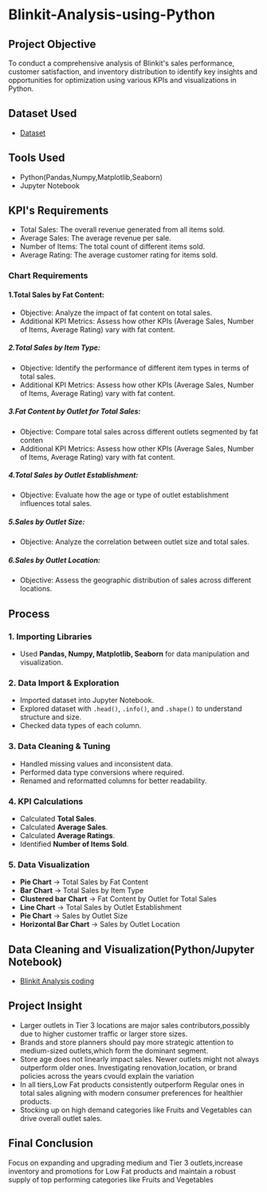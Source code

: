# Blinkit-Analysis-using-Python

## Project Objective
To conduct a comprehensive analysis of Blinkit's sales performance, customer satisfaction, and inventory distribution to identify key insights and opportunities for optimization using various KPIs and visualizations in Python.

## Dataset Used
- <a href="https://github.com/afrasumi0112-byte/Blinkit-Analysis-using-Python/blob/main/blinkit_data.csv">Dataset</a>

## Tools Used
- Python(Pandas,Numpy,Matplotlib,Seaborn)
- Jupyter Notebook

## KPI's Requirements
- Total Sales: The overall revenue generated from all items sold.
- Average Sales: The average revenue per sale.
- Number of Items: The total count of different items sold.
- Average Rating: The average customer rating for items sold.
### Chart Requirements
#### 1.Total Sales by Fat Content:
- Objective: Analyze the impact of fat content on total sales.
- Additional KPI Metrics: Assess how other KPIs (Average Sales, Number of Items, Average Rating) vary with fat content.

##### 2.Total Sales by Item Type:
- Objective: Identify the performance of different item types in terms of total sales.
- Additional KPI Metrics: Assess how other KPIs (Average Sales, Number of Items, Average Rating) vary with fat content.

 ##### 3.Fat Content by Outlet for Total Sales: 
- Objective: Compare total sales across different outlets segmented by fat conten
- Additional KPI Metrics: Assess how other KPIs (Average Sales, Number of Items, Average Rating) vary with fat content.

##### 4.Total Sales by Outlet Establishment:
- Objective: Evaluate how the age or type of outlet establishment influences total sales.

##### 5.Sales by Outlet Size:
- Objective: Analyze the correlation between outlet size and total sales.

##### 6.Sales by Outlet Location:
- Objective: Assess the geographic distribution of sales across different locations.


## Process
### 1. Importing Libraries  
- Used **Pandas, Numpy, Matplotlib, Seaborn** for data manipulation and visualization.  

### 2. Data Import & Exploration  
- Imported dataset into Jupyter Notebook.  
- Explored dataset with `.head()`, `.info()`, and `.shape()` to understand structure and size.  
- Checked data types of each column.  

### 3. Data Cleaning & Tuning  
- Handled missing values and inconsistent data.  
- Performed data type conversions where required.  
- Renamed and reformatted columns for better readability.  

### 4. KPI Calculations  
- Calculated **Total Sales**.  
- Calculated **Average Sales**.
- Calculated **Average Ratings**.  
- Identified **Number of Items Sold**.  

### 5. Data Visualization  
- **Pie Chart** → Total Sales by Fat Content  
- **Bar Chart** → Total Sales by Item Type  
- **Clustered bar Chart** → Fat Content by Outlet for Total Sales  
- **Line Chart** → Total Sales by Outlet Establishment   
- **Pie Chart** → Sales by Outlet Size  
- **Horizontal Bar Chart** → Sales by Outlet Location
  
## Data Cleaning and Visualization(Python/Jupyter Notebook)
- <a href="https://github.com/afrasumi0112-byte/Blinkit-Analysis-using-Python/blob/main/Blinkit%20Analysis.ipynb">Blinkit Analysis coding</a>

## Project Insight
- Larger outlets in Tier 3 locations are major sales contributors,possibly due to higher customer traffic or larger store sizes.
- Brands and store planners should pay more strategic attention to medium-sized outlets,which form the dominant segment.
- Store age does not linearly impact sales. Newer outlets might not always outperform older ones. Investigating renovation,location, or brand policies across the years cvould explain the variation
- In all tiers,Low Fat products consistently outperform Regular ones in total sales aligning with modern consumer preferences for healthier products.
- Stocking up on high demand categories like Fruits and Vegetables can drive overall outlet sales.
  
 ## Final Conclusion
 Focus on expanding and upgrading medium and Tier 3 outlets,increase inventory and promotions for Low Fat products and maintain a robust supply of top performing categories like Fruits and Vegetables

